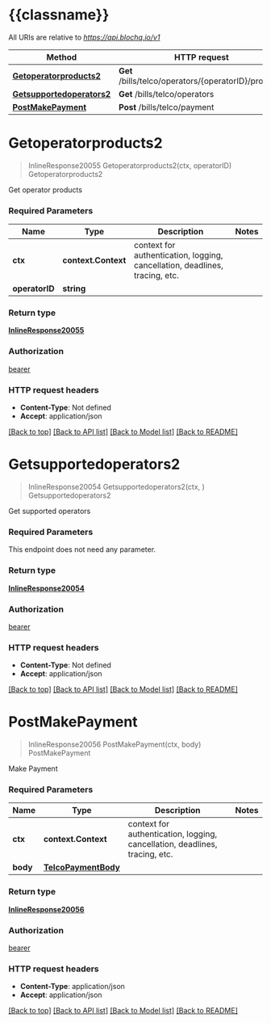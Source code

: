 # {{classname}}

All URIs are relative to *https://api.blochq.io/v1*

Method | HTTP request | Description
------------- | ------------- | -------------
[**Getoperatorproducts2**](TelecommunicationApi.md#Getoperatorproducts2) | **Get** /bills/telco/operators/{operatorID}/products | Getoperatorproducts2
[**Getsupportedoperators2**](TelecommunicationApi.md#Getsupportedoperators2) | **Get** /bills/telco/operators | Getsupportedoperators2
[**PostMakePayment**](TelecommunicationApi.md#PostMakePayment) | **Post** /bills/telco/payment | PostMakePayment

# **Getoperatorproducts2**
> InlineResponse20055 Getoperatorproducts2(ctx, operatorID)
Getoperatorproducts2

Get operator products

### Required Parameters

Name | Type | Description  | Notes
------------- | ------------- | ------------- | -------------
 **ctx** | **context.Context** | context for authentication, logging, cancellation, deadlines, tracing, etc.
  **operatorID** | **string**|  | 

### Return type

[**InlineResponse20055**](inline_response_200_55.md)

### Authorization

[bearer](../README.md#bearer)

### HTTP request headers

 - **Content-Type**: Not defined
 - **Accept**: application/json

[[Back to top]](#) [[Back to API list]](../README.md#documentation-for-api-endpoints) [[Back to Model list]](../README.md#documentation-for-models) [[Back to README]](../README.md)

# **Getsupportedoperators2**
> InlineResponse20054 Getsupportedoperators2(ctx, )
Getsupportedoperators2

Get supported operators

### Required Parameters
This endpoint does not need any parameter.

### Return type

[**InlineResponse20054**](inline_response_200_54.md)

### Authorization

[bearer](../README.md#bearer)

### HTTP request headers

 - **Content-Type**: Not defined
 - **Accept**: application/json

[[Back to top]](#) [[Back to API list]](../README.md#documentation-for-api-endpoints) [[Back to Model list]](../README.md#documentation-for-models) [[Back to README]](../README.md)

# **PostMakePayment**
> InlineResponse20056 PostMakePayment(ctx, body)
PostMakePayment

Make Payment

### Required Parameters

Name | Type | Description  | Notes
------------- | ------------- | ------------- | -------------
 **ctx** | **context.Context** | context for authentication, logging, cancellation, deadlines, tracing, etc.
  **body** | [**TelcoPaymentBody**](TelcoPaymentBody.md)|  | 

### Return type

[**InlineResponse20056**](inline_response_200_56.md)

### Authorization

[bearer](../README.md#bearer)

### HTTP request headers

 - **Content-Type**: application/json
 - **Accept**: application/json

[[Back to top]](#) [[Back to API list]](../README.md#documentation-for-api-endpoints) [[Back to Model list]](../README.md#documentation-for-models) [[Back to README]](../README.md)


